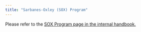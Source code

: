 ```yaml
---
title: "Sarbanes-Oxley (SOX) Program"
---
```


Please refer to the [SOX Program page in the internal handbook.](https://internal.example_company.com/handbook/internal-audit/sarbanes-oxely-program/)
